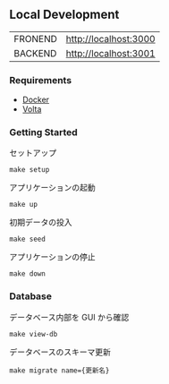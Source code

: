 ## Local Development

<table>
	<tbody>
		<tr>
			<td>FRONEND</td>
			<td><a href="http://localhost:3000">http://localhost:3000</a></td>
		</tr>
		<tr>
			<td>BACKEND</td>
			<td><a href="http://localhost:3001">http://localhost:3001</a></td>
		</tr>
</table>

### Requirements

- [Docker](https://www.docker.com)
- [Volta](https://volta.sh)

### Getting Started

セットアップ

```shell
make setup
```

アプリケーションの起動

```shell
make up
```

初期データの投入

```shell
make seed
```

アプリケーションの停止

```shell
make down
```

### Database

データベース内部を GUI から確認

```shell
make view-db
```

データベースのスキーマ更新

```shell
make migrate name={更新名}
```
